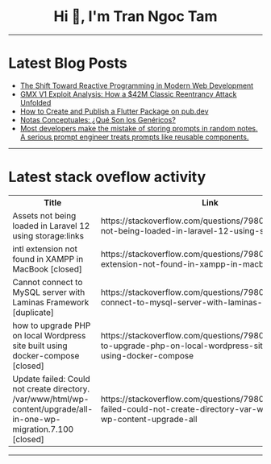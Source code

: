 <h1 align="center">Hi 👋, I'm Tran Ngoc Tam</h1>

---

# Latest Blog Posts 
<!-- BLOG-POST-LIST:START -->
- [The Shift Toward Reactive Programming in Modern Web Development](https://dev.to/softwaredeveloper01/the-shift-toward-reactive-programming-in-modern-web-development-10dd)
- [GMX V1 Exploit Analysis: How a $42M Classic Reentrancy Attack Unfolded](https://dev.to/abdelrahman_elsaheir_11d8/gmx-v1-exploit-analysis-how-a-42m-classic-reentrancy-attack-unfolded-9o1)
- [How to Create and Publish a Flutter Package on pub.dev](https://dev.to/mouayed_amr_91537efe31bb8/how-to-create-and-publish-a-flutter-package-on-pubdev-1dmh)
- [Notas Conceptuales: ¿Qué Son los Genéricos?](https://dev.to/fiedric/notas-conceptuales-que-son-los-genericos-5bdd)
- [Most developers make the mistake of storing prompts in random notes. A serious prompt engineer treats prompts like reusable components.](https://dev.to/jaideepparashar/most-developers-make-the-mistake-of-storing-prompts-in-random-notes-a-serious-prompt-engineer-2mle)
<!-- BLOG-POST-LIST:END -->

---

# Latest stack oveflow activity
<table>
  <tr><th>Title</th><th>Link</th></tr>
  <!-- STACKOVERFLOW:START --><tr><td>Assets not being loaded in Laravel 12 using storage:links</td><td>https://stackoverflow.com/questions/79806779/assets-not-being-loaded-in-laravel-12-using-storagelinks</td></tr><tr><td>intl extension not found in XAMPP in MacBook [closed]</td><td>https://stackoverflow.com/questions/79806337/intl-extension-not-found-in-xampp-in-macbook</td></tr><tr><td>Cannot connect to MySQL server with Laminas Framework [duplicate]</td><td>https://stackoverflow.com/questions/79806116/cannot-connect-to-mysql-server-with-laminas-framework</td></tr><tr><td>how to upgrade PHP on local Wordpress site built using docker-compose [closed]</td><td>https://stackoverflow.com/questions/79806109/how-to-upgrade-php-on-local-wordpress-site-built-using-docker-compose</td></tr><tr><td>Update failed: Could not create directory. /var/www/html/wp-content/upgrade/all-in-one-wp-migration.7.100 [closed]</td><td>https://stackoverflow.com/questions/79806033/update-failed-could-not-create-directory-var-www-html-wp-content-upgrade-all</td></tr><!-- STACKOVERFLOW:END -->
</table>

---


